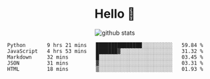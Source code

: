 <h1 align="center">Hello 👋 </h3>

<p align="center">
  <img src="https://github-readme-stats.vercel.app/api?username=syeehyn&hide=stars,prs,issues,contribs&count_private=true&hide_title=true" alt="github stats" />
</p>

<!--START_SECTION:waka-->
```text
Python       9 hrs 21 mins   ███████████████░░░░░░░░░░   59.84 % 
JavaScript   4 hrs 53 mins   ███████▓░░░░░░░░░░░░░░░░░   31.32 % 
Markdown     32 mins         █░░░░░░░░░░░░░░░░░░░░░░░░   03.45 % 
JSON         31 mins         ▓░░░░░░░░░░░░░░░░░░░░░░░░   03.31 % 
HTML         18 mins         ▒░░░░░░░░░░░░░░░░░░░░░░░░   01.93 % 
```
<!--END_SECTION:waka-->
